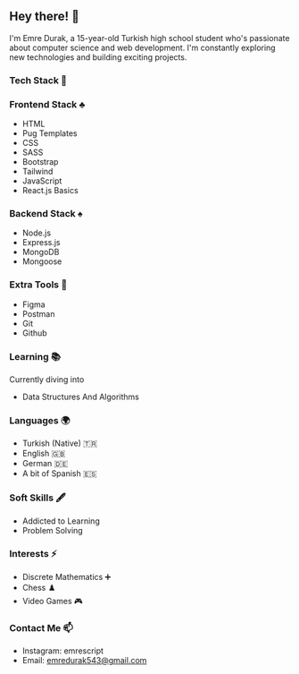 ## Hey there! 👋

I'm Emre Durak, a 15-year-old Turkish high school student who's passionate about computer science and web development. I'm constantly exploring new technologies and building exciting projects.

### Tech Stack 🚀

### Frontend Stack ♣️ 
- HTML
- Pug Templates
- CSS
- SASS
- Bootstrap
- Tailwind
- JavaScript
- React.js Basics

### Backend Stack ♠️  
- Node.js
- Express.js 
- MongoDB
- Mongoose

### Extra Tools 🧨 
- Figma
- Postman
- Git
- Github

### Learning 📚
Currently diving into
- Data Structures And Algorithms

### Languages 🌍
- Turkish (Native) 🇹🇷
- English 🇬🇧
- German 🇩🇪 
- A bit of Spanish 🇪🇸

### Soft Skills 🖋️
- Addicted to Learning
- Problem Solving

### Interests ⚡
- Discrete Mathematics ➕
- Chess ♟️
- Video Games 🎮

### Contact Me 📫
- Instagram: emrescript
- Email: emredurak543@gmail.com


